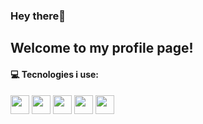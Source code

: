 ### Hey there👋

## Welcome to my profile page!

#### :computer: Tecnologies i use:

<img height= "30" src="https://cdn.jsdelivr.net/gh/devicons/devicon@latest/icons/javascript/javascript-original.svg" /> <img height= "30" src="https://cdn.jsdelivr.net/gh/devicons/devicon@latest/icons/html5/html5-plain.svg" /> <img height= "30" src="https://cdn.jsdelivr.net/gh/devicons/devicon@latest/icons/css3/css3-plain.svg" /> <img height ="30" src="https://cdn.jsdelivr.net/gh/devicons/devicon@latest/icons/nodejs/nodejs-original.svg" /> <img height = "30" src="https://cdn.jsdelivr.net/gh/devicons/devicon@latest/icons/python/python-original.svg" />
